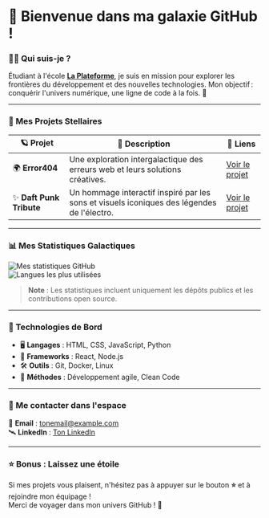 # 🌌 Bienvenue dans ma galaxie GitHub !

### 👨‍🚀 Qui suis-je ?
Étudiant à l'école **[La Plateforme](https://laplateforme.io/)**, je suis en mission pour explorer les frontières du développement et des nouvelles technologies. Mon objectif : conquérir l'univers numérique, une ligne de code à la fois. 🚀

---

### 🌟 Mes Projets Stellaires

| 🪐 Projet               | 🌠 Description                                                                                  | 🔗 Liens                                                  |
|-------------------------|------------------------------------------------------------------------------------------------|----------------------------------------------------------|
| 🌍 **Error404**          | Une exploration intergalactique des erreurs web et leurs solutions créatives.                  | [Voir le projet](#)                                      |
| ✨ **Daft Punk Tribute** | Un hommage interactif inspiré par les sons et visuels iconiques des légendes de l'électro.     | [Voir le projet](#)                                      |

---

### 📊 Mes Statistiques Galactiques

![Mes statistiques GitHub](https://github-readme-stats.vercel.app/api?username=sofian-boubahri&show_icons=true&theme=radical&count_private=true)  
![Langues les plus utilisées](https://github-readme-stats.vercel.app/api/top-langs/?username=sofian-boubahri&layout=compact&theme=radical)  

> **Note** : Les statistiques incluent uniquement les dépôts publics et les contributions open source.

---

### 🔧 Technologies de Bord
- 🖥️ **Langages** : HTML, CSS, JavaScript, Python  
- 🚀 **Frameworks** : React, Node.js  
- 🛠️ **Outils** : Git, Docker, Linux  
- 🌌 **Méthodes** : Développement agile, Clean Code  

---

### 👾 Me contacter dans l'espace
📡 **Email** : [tonemail@example.com](mailto:tonemail@example.com)  
🛰️ **LinkedIn** : [Ton LinkedIn](https://www.linkedin.com/in/ton-profil)  

---

### ⭐ Bonus : Laissez une étoile
Si mes projets vous plaisent, n'hésitez pas à appuyer sur le bouton **⭐** et à rejoindre mon équipage !  
Merci de voyager dans mon univers GitHub ! 🌟
